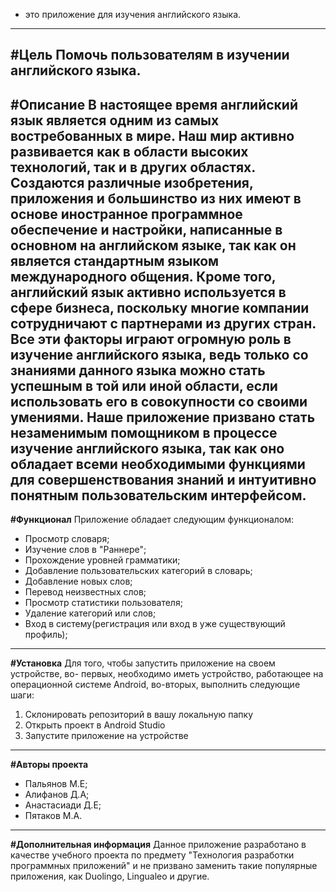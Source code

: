 - это приложение для изучения английского языка.
---
**#Цель**
Помочь пользователям в изучении английского языка.
---
**#Описание**
В настоящее время английский язык является одним из 
самых востребованных в мире. Наш мир активно развивается как в области 
высоких технологий, так и в других областях. Создаются различные изобретения, приложения и 
большинство из них имеют в основе иностранное программное обеспечение 
и настройки, написанные в основном на английском языке, так как он 
является стандартным языком международного общения. Кроме того, 
английский язык активно используется в сфере бизнеса, поскольку многие 
компании сотрудничают с партнерами из других стран. Все эти факторы 
играют огромную роль в изучение английского языка, ведь только со 
знаниями данного языка можно стать успешным в той или иной области, 
если использовать его в совокупности со своими умениями.
Наше приложение призвано стать незаменимым помощником в процессе изучение английского языка, так как оно 
обладает всеми необходимыми функциями для совершенствования знаний и интуитивно понятным пользовательским интерфейсом.
---
**#Функционал**
Приложение обладает следующим функционалом:
- Просмотр словаря;
- Изучение слов в "Раннере";
- Прохождение уровней грамматики;
- Добавление пользовательских категорий в словарь;
- Добавление новых слов;
- Перевод неизвестных слов;
- Просмотр статистики пользователя;
- Удаление категорий или слов;
- Вход в систему(регистрация или вход в уже существующий профиль);
---
**#Установка**
Для того, чтобы запустить приложение на своем устройстве, во- первых, необходимо иметь устройство, работающее на операционной 
системе Android, во-вторых, выполнить следующие шаги:
1. Склонировать репозиторий в вашу локальную папку
2. Открыть проект в Android Studio
3. Запустите приложение на устройстве
---
**#Авторы проекта**
- Пальянов М.Е;
- Алифанов Д.А;
- Анастасиади Д.Е;
- Пятаков М.А.
---
**#Дополнительная информация**
Данное приложение разработано в качестве учебного проекта по предмету "Технология разработки программных приложений" и не призвано заменить
такие популярные приложения, как Duolingo, Lingualeo и другие.
 
